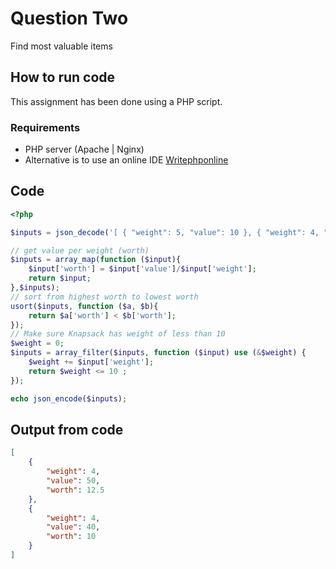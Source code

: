 # Question Two

Find most valuable items 

## How to run code

This assignment has been done using a PHP script.

### Requirements

- PHP server (Apache | Nginx)
- Alternative is to use an online IDE [Writephponline](http://www.writephponline.com) 

## Code

```php
<?php

$inputs = json_decode('[ { "weight": 5, "value": 10 }, { "weight": 4, "value": 40 }, { "weight": 6, "value": 30 }, { "weight": 4, "value": 50 } ]',true);

// get value per weight (worth)
$inputs = array_map(function ($input){
    $input['worth'] = $input['value']/$input['weight'];
    return $input;
},$inputs);
// sort from highest worth to lowest worth
usort($inputs, function ($a, $b){
    return $a['worth'] < $b['worth'];
});
// Make sure Knapsack has weight of less than 10
$weight = 0;
$inputs = array_filter($inputs, function ($input) use (&$weight) {
    $weight += $input['weight'];
    return $weight <= 10 ;
});

echo json_encode($inputs);

```


## Output from code

```json
[
    {
        "weight": 4,
        "value": 50,
        "worth": 12.5
    },
    {
        "weight": 4,
        "value": 40,
        "worth": 10
    }
]
```